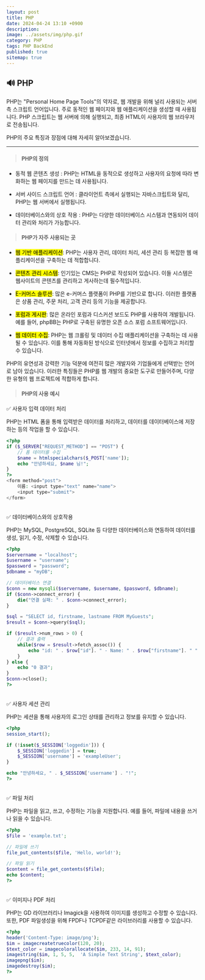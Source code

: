 ```yaml
---
layout: post
title: PHP
date: 2024-04-24 13:10 +0900
description: 
image: ../assets/img/php.gif
category: PHP
tags: PHP BackEnd
published: true
sitemap: true
---
```


## 🔊 PHP

PHP는 "Personal Home Page Tools"의 약자로, 웹 개발을 위해 널리 사용되는 서버 측 스크립트 언어입니다.
주로 동적인 웹 페이지와 웹 애플리케이션을 생성할 때 사용됩니다.
PHP 스크립트는 웹 서버에 의해 실행되고, 최종 HTML이 사용자의 웹 브라우저로 전송됩니다.

PHP의 주요 특징과 장점에 대해 자세히 알아보겠습니다.

<hr />


> #### PHP의 정의

* 동적 웹 콘텐츠 생성 : PHP는 HTML을 동적으로 생성하고 사용자의 요청에 따라 변화하는 웹 페이지를 만드는 데 사용됩니다.

* 서버 사이드 스크립트 언어 : 클라이언트 측에서 실행되는 자바스크립트와 달리, PHP는 웹 서버에서 실행됩니다.

* 데이터베이스와의 상호 작용 : PHP는 다양한 데이터베이스 시스템과 연동되어 데이터 관리와 처리가 가능합니다.

> #### PHP가 자주 사용되는 곳

* <mark>웹 기반 애플리케이션</mark>: PHP는 사용자 관리, 데이터 처리, 세션 관리 등 복잡한 웹 애플리케이션을 구축하는 데 적합합니다.

* <mark>콘텐츠 관리 시스템</mark>: 인기있는 CMS는 PHP로 작성되어 있습니다. 이들 시스템은 웹사이트의 콘텐츠를 관리하고 게사하는데 필수적입니다.

* <mark>E-커머스 솔루션</mark>: 많은 e-커머스 플랫폼이 PHP를 기반으로 합니다. 이러한 플랫폼은 상품 관리, 주문 처리, 고객 관리 등의 기능을 제공합니다.

* <mark>포럼과 게시판</mark>: 많은 온라인 포럼과 디스커션 보드도 PHP를 사용하여 개발됩니다. 예를 들어, phpBB는 PHP로 구축된 유명한 오픈 소스 포럼 소프트웨어입니다.

* <mark>웹 데이터 수집</mark>: PHP는 웹 크롤링 및 데이터 수집 애플리케이션을 구축하는 데 사용될 수 있습니다. 이를 통해 자동화된 방식으로 인터넷에서 정보를 수집하고 처리할 수 있습니다.

PHP의 유연성과 강력한 기능 덕분에 여전히 많은 개발자와 기업들에게 선택받는 언어로 남아 있습니다. 이러한 특징들은 PHP를 웹 개발의 중요한 도구로 만들어주며, 다양한 유형의 웹 프로젝트에 적합하게 합니다.

> #### PHP의 사용 예시

✅ 사용자 입력 데이터 처리

PHP는 HTML 폼을 통해 입력받은 데이터를 처리하고, 데이터를 데이터베이스에 저장하는 등의 작업을 할 수 있습니다.

````php
<?php
if ($_SERVER["REQUEST_METHOD"] == "POST") {
    // 폼 데이터를 수집
    $name = htmlspecialchars($_POST['name']);
    echo "안녕하세요, $name 님!";
}
?>
<form method="post">
    이름: <input type="text" name="name">
    <input type="submit">
</form>
````
<br>
✅ 데이터베이스와의 상호작용

PHP는 MySQL, PostgreSQL, SQLite 등 다양한 데이터베이스와 연동하여 데이터를 생성, 읽기, 수정, 삭제할 수 있습니다.

````php
<?php
$servername = "localhost";
$username = "username";
$password = "password";
$dbname = "myDB";

// 데이터베이스 연결
$conn = new mysqli($servername, $username, $password, $dbname);
if ($conn->connect_error) {
    die("연결 실패: " . $conn->connect_error);
} 

$sql = "SELECT id, firstname, lastname FROM MyGuests";
$result = $conn->query($sql);

if ($result->num_rows > 0) {
    // 결과 출력
    while($row = $result->fetch_assoc()) {
        echo "id: " . $row["id"]. " - Name: " . $row["firstname"]. " " . $row["lastname"]. "<br>";
    }
} else {
    echo "0 결과";
}
$conn->close();
?>
````
<br>
✅ 사용자 세션 관리

PHP는 세션을 통해 사용자의 로그인 상태를 관리하고 정보를 유지할 수 있습니다.

````php
<?php
session_start();

if (!isset($_SESSION['loggedin'])) {
    $_SESSION['loggedin'] = true;
    $_SESSION['username'] = 'exampleUser';
}

echo "안녕하세요, " . $_SESSION['username'] . "!";
?>
````
<br>
✅ 파일 처리

PHP는 파일을 읽고, 쓰고, 수정하는 기능을 지원합니다. 예를 들어, 파일에 내용을 쓰거나 읽을 수 있습니다.

````php
<?php
$file = 'example.txt';

// 파일에 쓰기
file_put_contents($file, 'Hello, world!');

// 파일 읽기
$content = file_get_contents($file);
echo $content;
?>
````
<br>
✅ 이미지나 PDF 처리

PHP는 GD 라이브러리나 Imagick을 사용하여 이미지를 생성하고 수정할 수 있습니다. 또한, PDF 파일생성을 위해 FPDF나 TCPDF같은 라이브러리를 사용할 수 있습니다.

````php
<?php
header('Content-Type: image/png');
$im = imagecreatetruecolor(120, 20);
$text_color = imagecolorallocate($im, 233, 14, 91);
imagestring($im, 1, 5, 5,  'A Simple Text String', $text_color);
imagepng($im);
imagedestroy($im);
?>
````



